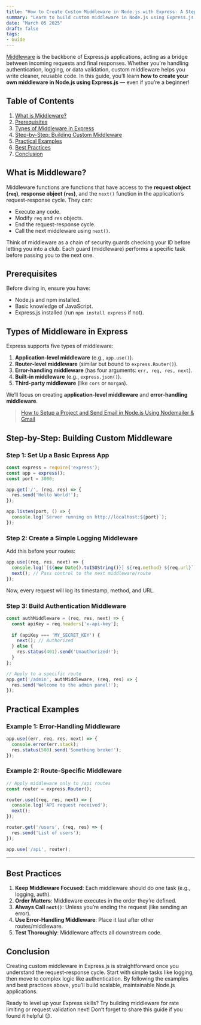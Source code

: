 ```yaml
---
title: "How to Create Custom Middleware in Node.js with Express: A Step-by-Step Guide"
summary: "Learn to build custom middleware in Node.js using Express.js. Step-by-step guide for beginners. Optimize your web applications today!"
date: "March 05 2025"
draft: false
tags:
- Guide
---
```


[Middleware](https://expressjs.com/en/guide/using-middleware.html) is the backbone of Express.js applications, acting as a bridge between incoming requests and final responses. Whether you're handling authentication, logging, or data validation, custom middleware helps you write cleaner, reusable code. In this guide, you’ll learn **how to create your own middleware in Node.js using Express.js** — even if you’re a beginner!

## Table of Contents
1. [What is Middleware?](#what-is-middleware)
2. [Prerequisites](#prerequisites)
3. [Types of Middleware in Express](#types-of-middleware)
4. [Step-by-Step: Building Custom Middleware](#step-by-step-guide)
5. [Practical Examples](#practical-examples)
6. [Best Practices](#best-practices)
7. [Conclusion](#conclusion)

## What is Middleware?
Middleware functions are functions that have access to the **request object (`req`)**, **response object (`res`)**, and the `next()` function in the application’s request-response cycle. They can:
- Execute any code.
- Modify `req` and `res` objects.
- End the request-response cycle.
- Call the next middleware using `next()`.

Think of middleware as a chain of security guards checking your ID before letting you into a club. Each guard (middleware) performs a specific task before passing you to the next one.

## Prerequisites
Before diving in, ensure you have:
- Node.js and npm installed.
- Basic knowledge of JavaScript.
- Express.js installed (run `npm install express` if not).

## Types of Middleware in Express
Express supports five types of middleware:
1. **Application-level middleware** (e.g., `app.use()`).
2. **Router-level middleware** (similar but bound to `express.Router()`).
3. **Error-handling middleware** (has four arguments: `err, req, res, next`).
4. **Built-in middleware** (e.g., `express.json()`).
5. **Third-party middleware** (like `cors` or `morgan`).

We’ll focus on creating **application-level middleware** and **error-handling middleware**.

> [How to Setup a Project and Send Email in Node.js Using Nodemailer & Gmail](https://exonoob.in/blog/setup-project-send-email-in-nodejs-using-nodemailer-and-gmail/)

## Step-by-Step: Building Custom Middleware

### Step 1: Set Up a Basic Express App
```javascript
const express = require('express');
const app = express();
const port = 3000;

app.get('/', (req, res) => {
  res.send('Hello World!');
});

app.listen(port, () => {
  console.log(`Server running on http://localhost:${port}`);
});
```

### Step 2: Create a Simple Logging Middleware
Add this before your routes:
```javascript
app.use((req, res, next) => {
  console.log(`[${new Date().toISOString()}] ${req.method} ${req.url}`);
  next(); // Pass control to the next middleware/route
});
```
Now, every request will log its timestamp, method, and URL.

### Step 3: Build Authentication Middleware
```javascript
const authMiddleware = (req, res, next) => {
  const apiKey = req.headers['x-api-key'];
  
  if (apiKey === 'MY_SECRET_KEY') {
    next(); // Authorized
  } else {
    res.status(401).send('Unauthorized!');
  }
};

// Apply to a specific route
app.get('/admin', authMiddleware, (req, res) => {
  res.send('Welcome to the admin panel!');
});
```

## Practical Examples

### Example 1: Error-Handling Middleware
```javascript
app.use((err, req, res, next) => {
  console.error(err.stack);
  res.status(500).send('Something broke!');
});
```

### Example 2: Route-Specific Middleware
```javascript
// Apply middleware only to /api routes
const router = express.Router();

router.use((req, res, next) => {
  console.log('API request received');
  next();
});

router.get('/users', (req, res) => {
  res.send('List of users');
});

app.use('/api', router);
```

---

## Best Practices
1. **Keep Middleware Focused**: Each middleware should do one task (e.g., logging, auth).
2. **Order Matters**: Middleware executes in the order they’re defined.
3. **Always Call `next()`**: Unless you’re ending the request (like sending an error).
4. **Use Error-Handling Middleware**: Place it last after other routes/middleware.
5. **Test Thoroughly**: Middleware affects all downstream code.

## Conclusion
Creating custom middleware in Express.js is straightforward once you understand the request-response cycle. Start with simple tasks like logging, then move to complex logic like authentication. By following the examples and best practices above, you’ll build scalable, maintainable Node.js applications.

Ready to level up your Express skills? Try building middleware for rate limiting or request validation next! Don’t forget to share this guide if you found it helpful 😊.
